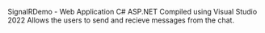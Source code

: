 SignalRDemo - Web Application 
C# ASP.NET 
Compiled using Visual Studio 2022
Allows the users to send and recieve messages from the chat.

